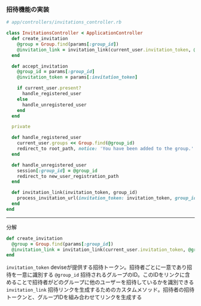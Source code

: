 ### 招待機能の実装
```ruby
# app/controllers/invitations_controller.rb

class InvitationsController < ApplicationController
  def create_invitation
    @group = Group.find(params[:group_id])
    @invitation_link = invitation_link(current_user.invitation_token, @group.id)
  end

  def accept_invitation
    @group_id = params[:group_id]
    @invitation_token = params[:invitation_token]

    if current_user.present?
      handle_registered_user
    else
      handle_unregistered_user
    end
  end

  private

  def handle_registered_user
    current_user.groups << Group.find(@group_id)
    redirect_to root_path, notice: 'You have been added to the group.'
  end

  def handle_unregistered_user
    session[:group_id] = @group_id
    redirect_to new_user_registration_path
  end

  def invitation_link(invitation_token, group_id)
    process_invitation_url(invitation_token: invitation_token, group_id: group_id)
  end
end
```
---
分解
```ruby
def create_invitation
  @group = Group.find(params[:group_id])
  @invitation_link = invitation_link(current_user.invitation_token, @group.id)
end
```
`invitation_token`
deviseが提供する招待トークン。招待者ごとに一意であり招待を一意に識別する
`@group_id`
招待されるグループのID。このIDをリンクに含めることで招待者がどのグループに他のユーザーを招待しているかを識別できる
`invitation_link`
招待リンクを生成するためのカスタムメソッド。招待者の招待トークンと、グループIDを組み合わせてリンクを生成する
